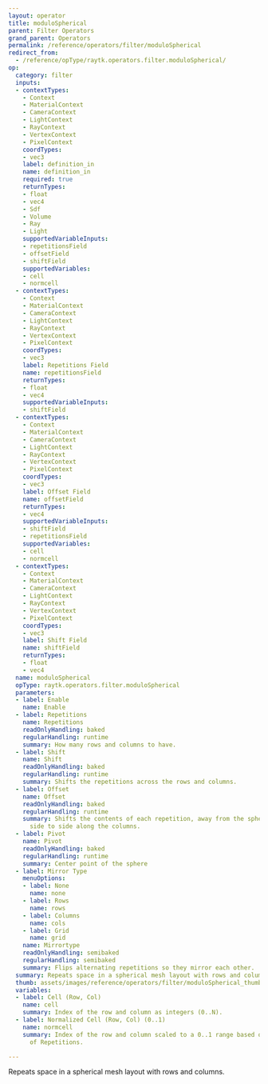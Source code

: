 ```yaml
---
layout: operator
title: moduloSpherical
parent: Filter Operators
grand_parent: Operators
permalink: /reference/operators/filter/moduloSpherical
redirect_from:
  - /reference/opType/raytk.operators.filter.moduloSpherical/
op:
  category: filter
  inputs:
  - contextTypes:
    - Context
    - MaterialContext
    - CameraContext
    - LightContext
    - RayContext
    - VertexContext
    - PixelContext
    coordTypes:
    - vec3
    label: definition_in
    name: definition_in
    required: true
    returnTypes:
    - float
    - vec4
    - Sdf
    - Volume
    - Ray
    - Light
    supportedVariableInputs:
    - repetitionsField
    - offsetField
    - shiftField
    supportedVariables:
    - cell
    - normcell
  - contextTypes:
    - Context
    - MaterialContext
    - CameraContext
    - LightContext
    - RayContext
    - VertexContext
    - PixelContext
    coordTypes:
    - vec3
    label: Repetitions Field
    name: repetitionsField
    returnTypes:
    - float
    - vec4
    supportedVariableInputs:
    - shiftField
  - contextTypes:
    - Context
    - MaterialContext
    - CameraContext
    - LightContext
    - RayContext
    - VertexContext
    - PixelContext
    coordTypes:
    - vec3
    label: Offset Field
    name: offsetField
    returnTypes:
    - vec4
    supportedVariableInputs:
    - shiftField
    - repetitionsField
    supportedVariables:
    - cell
    - normcell
  - contextTypes:
    - Context
    - MaterialContext
    - CameraContext
    - LightContext
    - RayContext
    - VertexContext
    - PixelContext
    coordTypes:
    - vec3
    label: Shift Field
    name: shiftField
    returnTypes:
    - float
    - vec4
  name: moduloSpherical
  opType: raytk.operators.filter.moduloSpherical
  parameters:
  - label: Enable
    name: Enable
  - label: Repetitions
    name: Repetitions
    readOnlyHandling: baked
    regularHandling: runtime
    summary: How many rows and columns to have.
  - label: Shift
    name: Shift
    readOnlyHandling: baked
    regularHandling: runtime
    summary: Shifts the repetitions across the rows and columns.
  - label: Offset
    name: Offset
    readOnlyHandling: baked
    regularHandling: runtime
    summary: Shifts the contents of each repetition, away from the sphere center or
      side to side along the columns.
  - label: Pivot
    name: Pivot
    readOnlyHandling: baked
    regularHandling: runtime
    summary: Center point of the sphere
  - label: Mirror Type
    menuOptions:
    - label: None
      name: none
    - label: Rows
      name: rows
    - label: Columns
      name: cols
    - label: Grid
      name: grid
    name: Mirrortype
    readOnlyHandling: semibaked
    regularHandling: semibaked
    summary: Flips alternating repetitions so they mirror each other.
  summary: Repeats space in a spherical mesh layout with rows and columns.
  thumb: assets/images/reference/operators/filter/moduloSpherical_thumb.png
  variables:
  - label: Cell (Row, Col)
    name: cell
    summary: Index of the row and column as integers (0..N).
  - label: Normalized Cell (Row, Col) (0..1)
    name: normcell
    summary: Index of the row and column scaled to a 0..1 range based on the number
      of Repetitions.

---
```



Repeats space in a spherical mesh layout with rows and columns.